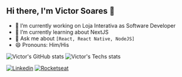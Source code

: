 ## Hi there, I'm Victor Soares 👋


- 🔭 I’m currently working on Loja Interativa as Software Developer
- 🌱 I’m currently learning about NextJS
- 💬 Ask me about ```[React, React Native, NodeJS]```
- 😄 Pronouns: Him/His

![Victor's GitHub stats](https://github-readme-stats.vercel.app/api?username=sudo-victor&theme=radical&hide=contribs,prs,issues)
![Victor's Techs stats](https://github-readme-stats.vercel.app/api/top-langs/?username=sudo-victor&layout=compact&langs_count=7&theme=radical)

[![Linkedin](https://img.shields.io/badge/-LinkedIn-%230077B5?style=for-the-badge&logo=linkedin&logoColor=white)](https://www.linkedin.com/in/victor-souto-soares-4811b118a/)
[![Rocketseat](https://img.shields.io/badge/-Rocketseat-%230077B5?style=for-the-badge&logoColor=white&color=8257E6)](https://app.rocketseat.com.br/me/victor-souto)

  
